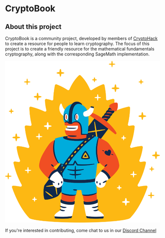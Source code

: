 # CryptoBook

## About this project

CryptoBook is a community project, developed by members of [CryptoHack](https://cryptohack.org) to create a resource for people to learn cryptography. The focus of this project is to create a friendly resource for the mathematical fundamentals cryptography, along with the corresponding SageMath implementation.

![](.gitbook/assets/flame-upgrade.png)

If you're interested in contributing, come chat to us in our [Discord Channel](https://discord.gg/eJaJ3xC)

